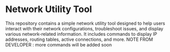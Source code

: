 # Network Utility Tool
This repository contains a simple network utility tool designed to help users interact with their network configurations, troubleshoot issues, and display various network-related information. It includes commands to display IP addresses, routing tables, active connections, and more.
NOTE FROM DEVELOPER : more commands will be added soon

